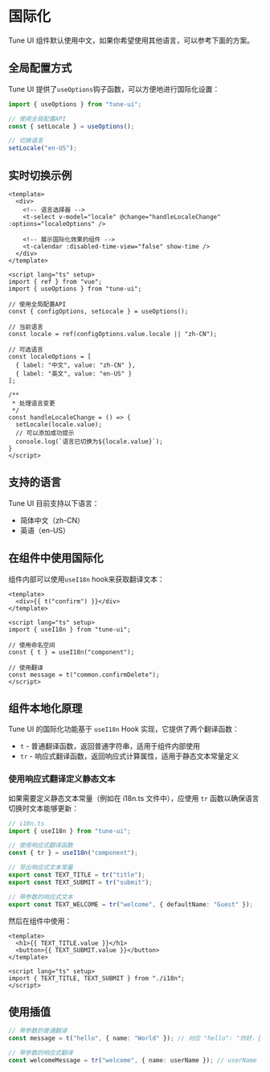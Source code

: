 # 国际化

Tune UI 组件默认使用中文，如果你希望使用其他语言，可以参考下面的方案。

## 全局配置方式

Tune UI 提供了`useOptions`钩子函数，可以方便地进行国际化设置：

```ts
import { useOptions } from "tune-ui";

// 使用全局配置API
const { setLocale } = useOptions();

// 切换语言
setLocale("en-US");
```

## 实时切换示例

```vue
<template>
  <div>
    <!-- 语言选择器 -->
    <t-select v-model="locale" @change="handleLocaleChange" :options="localeOptions" />
    
    <!-- 展示国际化效果的组件 -->
    <t-calendar :disabled-time-view="false" show-time />
  </div>
</template>

<script lang="ts" setup>
import { ref } from "vue";
import { useOptions } from "tune-ui";

// 使用全局配置API
const { configOptions, setLocale } = useOptions();

// 当前语言
const locale = ref(configOptions.value.locale || "zh-CN");

// 可选语言
const localeOptions = [
  { label: "中文", value: "zh-CN" },
  { label: "英文", value: "en-US" }
];

/**
 * 处理语言变更
 */
const handleLocaleChange = () => {
  setLocale(locale.value);
  // 可以添加成功提示
  console.log(`语言已切换为${locale.value}`);
}
</script>
```

## 支持的语言

Tune UI 目前支持以下语言：

- 简体中文（zh-CN）
- 英语（en-US）

## 在组件中使用国际化

组件内部可以使用`useI18n` hook来获取翻译文本：

```vue
<template>
  <div>{{ t("confirm") }}</div>
</template>

<script lang="ts" setup>
import { useI18n } from "tune-ui";

// 使用命名空间
const { t } = useI18n("component");

// 使用翻译
const message = t("common.confirmDelete");
</script>
```

## 组件本地化原理

Tune UI 的国际化功能基于 `useI18n` Hook 实现，它提供了两个翻译函数：

- `t` - 普通翻译函数，返回普通字符串，适用于组件内部使用
- `tr` - 响应式翻译函数，返回响应式计算属性，适用于静态文本常量定义

### 使用响应式翻译定义静态文本

如果需要定义静态文本常量（例如在 i18n.ts 文件中），应使用 `tr` 函数以确保语言切换时文本能够更新：

```typescript
// i18n.ts
import { useI18n } from "tune-ui";

// 使用响应式翻译函数
const { tr } = useI18n("component");

// 导出响应式文本常量
export const TEXT_TITLE = tr("title");
export const TEXT_SUBMIT = tr("submit");

// 带参数的响应式文本
export const TEXT_WELCOME = tr("welcome", { defaultName: "Guest" });
```

然后在组件中使用：

```vue
<template>
  <h1>{{ TEXT_TITLE.value }}</h1>
  <button>{{ TEXT_SUBMIT.value }}</button>
</template>

<script lang="ts" setup>
import { TEXT_TITLE, TEXT_SUBMIT } from "./i18n";
</script>
```

## 使用插值

```typescript
// 带参数的普通翻译
const message = t("hello", { name: "World" }); // 对应 "hello": "你好，{name}"

// 带参数的响应式翻译
const welcomeMessage = tr("welcome", { name: userName }); // userName 可以是响应式的
``` 